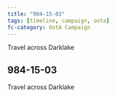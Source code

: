 ```yaml
---
title: "984-15-03"
tags: [timeline, campaign, oota]
fc-category: OotA Campaign
---
```

<span class='ob-timelines'
	data-date='984-15-03-00'
	data-title='Campaign: NAGA Adventures'
	data-class='orange'> Travel across Darklake </span>
## 984-15-03
Travel across Darklake
